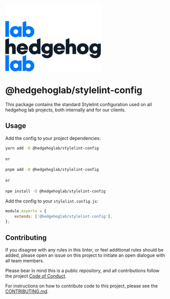 ![Fancy logo](../../assets/images/hhl-logo-light.png#gh-dark-mode-only)
![Fancy logo](../../assets/images/hhl-logo-dark.png#gh-light-mode-only)

# @hedgehoglab/stylelint-config

This package contains the standard Stylelint configuration used on all hedgehog lab projects, both internally and for our clients.

## Usage

Add the config to your project dependencies:

```bash 
yarn add -D @hedgehoglab/stylelint-config

or

pnpm add -D @hedgehoglab/stylelint-config

or

npm install -D @hedgehoglab/stylelint-config
```

Add the config to your `stylelint.config.js`:

```js
module.exports = {
    extends: ['@hedgehoglab/stylelint-config'],
};
```

## Contributing

If you disagree with any rules in this linter, or feel additional rules should be added, please open an issue on this project to initiate an open dialogue with all team members.

Please bear in mind this is a public repository, and all contributions follow the project [Code of Conduct](../../CODE_OF_CONDUCT.md).

For instructions on how to contribute code to this project, please see the [CONTRIBUTING.md](../../CONTRIBUTING.md).
